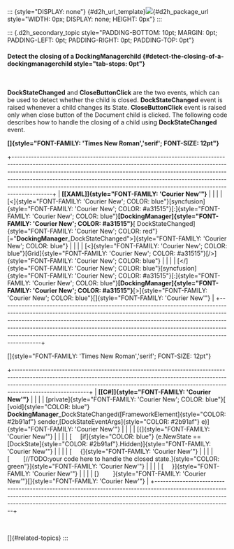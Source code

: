 ::: {style="DISPLAY: none"}
[](ms-xhelp:///?Id=d2h_url_template){#d2h_url_template}![](!package_url!){#d2h_package_url style="WIDTH: 0px; DISPLAY: none; HEIGHT: 0px"}
:::

::: {.d2h_secondary_topic style="PADDING-BOTTOM: 10pt; MARGIN: 0pt; PADDING-LEFT: 0pt; PADDING-RIGHT: 0pt; PADDING-TOP: 0pt"}
#### Detect the closing of a DockingManagerchild {#detect-the-closing-of-a-dockingmanagerchild style="tab-stops: 0pt"}

 

**DockStateChanged** and **CloseButtonClick** are the two events, which can be used to detect whether the child is closed. **DockStateChanged** event is raised whenever a child changes its State. **CloseButtonClick** event is raised only when close button of the Document child is clicked. The following code describes how to handle the closing of a child using **DockStateChanged** event.

**[]{style="FONT-FAMILY: 'Times New Roman','serif'; FONT-SIZE: 12pt"}** 

+--------------------------------------------------------------------------------------------------------------------------------------------------------------------------------------------------------------------------------------------------------------------------------------------------------------------------------------------------------------------------------------------------------------------+
| **[\[XAML\]]{style="FONT-FAMILY: 'Courier New'"}**                                                                                                                                                                                                                                                                                                                                                                 |
|                                                                                                                                                                                                                                                                                                                                                                                                                    |
| [\<]{style="FONT-FAMILY: 'Courier New'; COLOR: blue"}[syncfusion]{style="FONT-FAMILY: 'Courier New'; COLOR: #a31515"}[:]{style="FONT-FAMILY: 'Courier New'; COLOR: blue"}**[DockingManager]{style="FONT-FAMILY: 'Courier New'; COLOR: #a31515"}**[ DockStateChanged]{style="FONT-FAMILY: 'Courier New'; COLOR: red"}[=\"**DockingManager**\_DockStateChanged\"\>]{style="FONT-FAMILY: 'Courier New'; COLOR: blue"} |
|                                                                                                                                                                                                                                                                                                                                                                                                                    |
| [\<]{style="FONT-FAMILY: 'Courier New'; COLOR: blue"}[Grid]{style="FONT-FAMILY: 'Courier New'; COLOR: #a31515"}[/\>]{style="FONT-FAMILY: 'Courier New'; COLOR: blue"}                                                                                                                                                                                                                                              |
|                                                                                                                                                                                                                                                                                                                                                                                                                    |
| [\</]{style="FONT-FAMILY: 'Courier New'; COLOR: blue"}[syncfusion]{style="FONT-FAMILY: 'Courier New'; COLOR: #a31515"}[:]{style="FONT-FAMILY: 'Courier New'; COLOR: blue"}**[DockingManager]{style="FONT-FAMILY: 'Courier New'; COLOR: #a31515"}**[\>]{style="FONT-FAMILY: 'Courier New'; COLOR: blue"}[]{style="FONT-FAMILY: 'Courier New'"}                                                                      |
+--------------------------------------------------------------------------------------------------------------------------------------------------------------------------------------------------------------------------------------------------------------------------------------------------------------------------------------------------------------------------------------------------------------------+

[]{style="FONT-FAMILY: 'Times New Roman','serif'; FONT-SIZE: 12pt"} 

+---------------------------------------------------------------------------------------------------------------------------------------------------------------------------------------------------------------------------------------------------------------------+
| **[\[C#\]]{style="FONT-FAMILY: 'Courier New'"}**                                                                                                                                                                                                                    |
|                                                                                                                                                                                                                                                                     |
| [private]{style="FONT-FAMILY: 'Courier New'; COLOR: blue"}[ [void]{style="COLOR: blue"} **DockingManager**\_DockStateChanged([FrameworkElement]{style="COLOR: #2b91af"} sender,[DockStateEventArgs]{style="COLOR: #2b91af"} e)]{style="FONT-FAMILY: 'Courier New'"} |
|                                                                                                                                                                                                                                                                     |
| [{]{style="FONT-FAMILY: 'Courier New'"}                                                                                                                                                                                                                             |
|                                                                                                                                                                                                                                                                     |
| [     [if]{style="COLOR: blue"} (e.NewState == [DockState]{style="COLOR: #2b91af"}.Hidden)]{style="FONT-FAMILY: 'Courier New'"}                                                                                                                                     |
|                                                                                                                                                                                                                                                                     |
| [     {]{style="FONT-FAMILY: 'Courier New'"}                                                                                                                                                                                                                        |
|                                                                                                                                                                                                                                                                     |
| [        [//TODO:your code here to handle the closed state.]{style="COLOR: green"}]{style="FONT-FAMILY: 'Courier New'"}                                                                                                                                             |
|                                                                                                                                                                                                                                                                     |
| [     }]{style="FONT-FAMILY: 'Courier New'"}                                                                                                                                                                                                                        |
|                                                                                                                                                                                                                                                                     |
| [}        ]{style="FONT-FAMILY: 'Courier New'"}[]{style="FONT-FAMILY: 'Courier New'"}                                                                                                                                                                               |
+---------------------------------------------------------------------------------------------------------------------------------------------------------------------------------------------------------------------------------------------------------------------+

 

[]{#related-topics}
:::
